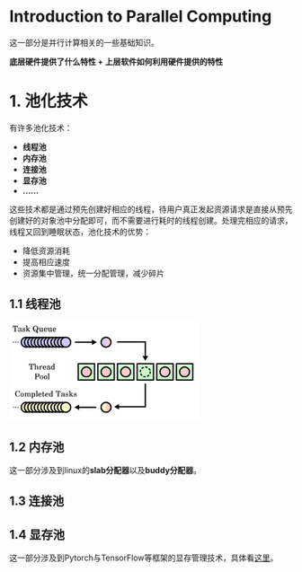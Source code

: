 # Introduction to Parallel Computing

这一部分是并行计算相关的一些基础知识。



**底层硬件提供了什么特性 + 上层软件如何利用硬件提供的特性**



# 1. 池化技术

有许多池化技术：

- **线程池**
- **内存池**
- **连接池**
- **显存池**
- **......**

这些技术都是通过预先创建好相应的线程，待用户真正发起资源请求是直接从预先创建好的对象池中分配即可，而不需要进行耗时的线程创建。处理完相应的请求，线程又回到睡眠状态，池化技术的优势：

- 降低资源消耗
- 提高相应速度
- 资源集中管理，统一分配管理，减少碎片



## 1.1 线程池



<img src="assets/2560px-Thread_pool.svg.png" alt="undefined" style="zoom: 33%;" />



## 1.2 内存池

这一部分涉及到linux的**slab分配器**以及**buddy分配器**。



## 1.3 连接池



## 1.4 显存池

这一部分涉及到Pytorch与TensorFlow等框架的显存管理技术，具体看[这里]()。